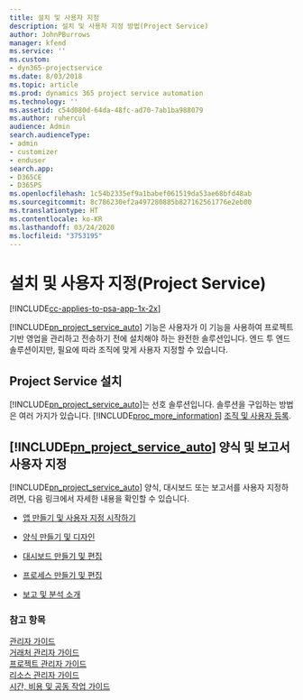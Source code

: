 ```yaml
---
title: 설치 및 사용자 지정
description: 설치 및 사용자 지정 방법(Project Service)
author: JohnPBurrows
manager: kfend
ms.service: ''
ms.custom:
- dyn365-projectservice
ms.date: 8/03/2018
ms.topic: article
ms.prod: dynamics 365 project service automation
ms.technology: ''
ms.assetid: c54d080d-64da-48fc-ad70-7ab1ba988079
ms.author: ruhercul
audience: Admin
search.audienceType:
- admin
- customizer
- enduser
search.app:
- D365CE
- D365PS
ms.openlocfilehash: 1c54b2335ef9a1babef061519da53ae68bfd48ab
ms.sourcegitcommit: 8c786230ef2a497280885b827162561776e2eb00
ms.translationtype: HT
ms.contentlocale: ko-KR
ms.lasthandoff: 03/24/2020
ms.locfileid: "3753195"
---
```

# <a name="install-and-customize-project-service"></a>설치 및 사용자 지정(Project Service)

[!INCLUDE[cc-applies-to-psa-app-1x-2x](../includes/cc-applies-to-psa-app-1x-2x.md)]

[!INCLUDE[pn_project_service_auto](../includes/pn-project-service-auto.md)] 기능은 사용자가 이 기능을 사용하여 프로젝트 기반 영업을 관리하고 전송하기 전에 설치해야 하는 완전한 솔루션입니다. 엔드 투 엔드 솔루션이지만, 필요에 따라 조직에 맞게 사용자 지정할 수 있습니다.  
<!-- TODO: I expect to find the information on how to get and install this here. Please find that and add it here. Same for Project Service.--> 
  
## <a name="install-project-service"></a>Project Service 설치  
 [!INCLUDE[pn_project_service_auto](../includes/pn-project-service-auto.md)]는 선호 솔루션입니다. 솔루션을 구입하는 방법은 여러 가지가 있습니다. [!INCLUDE[proc_more_information](../includes/proc-more-information.md)] [조직 및 사용자 등록](../admin/onboard-your-organization-and-users-to-dynamics-365-online.md).  
  
## <a name="customize-pn_project_service_auto-forms-and-reports"></a>[!INCLUDE[pn_project_service_auto](../includes/pn-project-service-auto.md)] 양식 및 보고서 사용자 지정  
 [!INCLUDE[pn_project_service_auto](../includes/pn-project-service-auto.md)] 양식, 대시보드 또는 보고서를 사용자 지정하려면, 다음 링크에서 자세한 내용을 확인할 수 있습니다.  
  
- [앱 만들기 및 사용자 지정 시작하기](../customize/getting-started-customization.md)  
  
- [양식 만들기 및 디자인](../customize/create-design-forms.md)  
  
- [대시보드 만들기 및 편집](../customize/create-edit-dashboards.md)  
  
- [프로세스 만들기 및 편집](../customize/guide-staff-through-common-tasks-processes.md)  
  
- [보고 및 분석 소개](../analytics/reporting-analytics-with-dynamics-365.md)  
  
### <a name="see-also"></a>참고 항목  
 [관리자 가이드](../project-service/admin-guide.md)   
 [거래처 관리자 가이드](../project-service/account-manager-guide.md)   
 [프로젝트 관리자 가이드](../project-service/project-manager-guide.md)   
 [리소스 관리자 가이드](../project-service/resource-manager-guide.md)   
 [시간, 비용 및 공동 작업 가이드](../project-service/time-expense-collaboration-guide.md)
